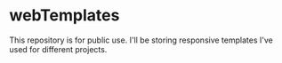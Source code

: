 # webTemplates
This repository is for public use. I'll be storing responsive templates I've used for different projects.
